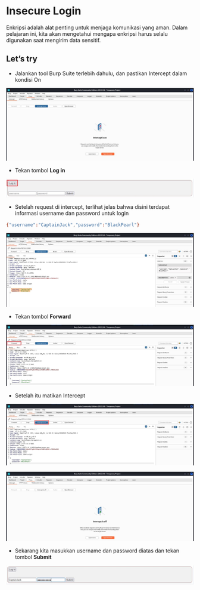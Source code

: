 # Insecure Login
Enkripsi adalah alat penting untuk menjaga komunikasi yang aman. Dalam pelajaran ini, kita akan mengetahui mengapa enkripsi harus selalu digunakan saat mengirim data sensitif.

## Let’s try
- Jalankan tool Burp Suite terlebih dahulu, dan pastikan Intercept dalam kondisi On

![alt text](https://github.com/rahardian-dwi-saputra/webgoat/blob/main/assets/insecure%20login/insecure%20login%201.JPG)

- Tekan tombol **Log in**

![alt text](https://github.com/rahardian-dwi-saputra/webgoat/blob/main/assets/insecure%20login/insecure%20login%202.JPG)

- Setelah request di intercept, terlihat jelas bahwa disini terdapat informasi username dan password untuk login
```sh
{"username":"CaptainJack","password":"BlackPearl"}
```

![alt text](https://github.com/rahardian-dwi-saputra/webgoat/blob/main/assets/insecure%20login/insecure%20login%203.JPG)

- Tekan tombol **Forward**

![alt text](https://github.com/rahardian-dwi-saputra/webgoat/blob/main/assets/insecure%20login/insecure%20login%204.JPG)

- Setelah itu matikan Intercept

![alt text](https://github.com/rahardian-dwi-saputra/webgoat/blob/main/assets/insecure%20login/insecure%20login%205.JPG)

![alt text](https://github.com/rahardian-dwi-saputra/webgoat/blob/main/assets/insecure%20login/insecure%20login%206.JPG)

- Sekarang kita masukkan username dan password diatas dan tekan tombol **Submit**

![alt text](https://github.com/rahardian-dwi-saputra/webgoat/blob/main/assets/insecure%20login/insecure%20login%207.JPG)